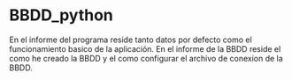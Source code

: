 # BBDD_python

En el informe del programa reside tanto datos por defecto como el funcionamiento basico de la aplicación.
En el informe de la BBDD reside el como he creado la BBDD y el como configurar el archivo de conexion de la BBDD.